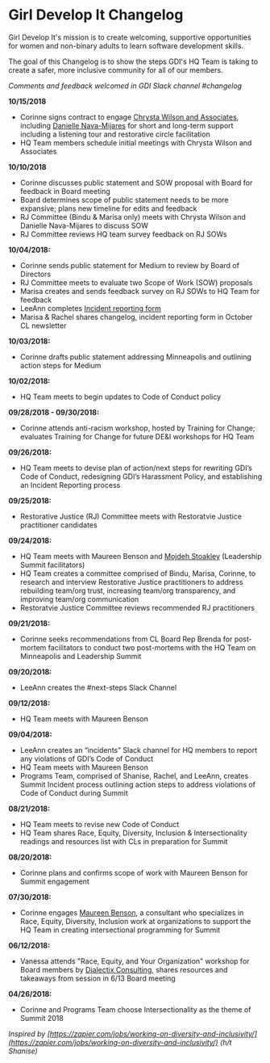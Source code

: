 # Girl Develop It Changelog

Girl Develop It's mission is to create welcoming, supportive opportunities for women and non-binary adults to learn software development skills.

The goal of this Changelog is to show the steps GDI's HQ Team is taking to create a safer, more inclusive community for all of our members. 

_Comments and feedback welcomed in GDI Slack channel #changelog_

**10/15/2018**
- Corinne signs contract to engage [Chrysta Wilson and Associates](http://www.wilson-and-associates.com), including [Danielle Nava-Mijares](https://www.daniellenavaconsulting.com/) for short and long-term support including a listening tour and restorative circle facilitation
- HQ Team members schedule initial meetings with Chrysta Wilson and Associates

**10/10/2018**
- Corinne discusses public statement and SOW proposal with Board for feedback in Board meeting
- Board determines scope of public statement needs to be more expansive; plans new timeline for edits and feedback
- RJ Committee (Bindu & Marisa only) meets with Chrysta Wilson and Danielle Nava-Mijares to discuss SOW
- RJ Committee reviews HQ team survey feedback on RJ SOWs

**10/04/2018:** 
- Corinne sends public statement for Medium to review by Board of Directors
- RJ Committee meets to evaluate two Scope of Work (SOW) proposals
- Marisa creates and sends feedback survey on RJ SOWs to HQ Team for feedback
- LeeAnn completes [Incident reporting form](https://goo.gl/forms/zFqymFD1uee6Twnw2)
- Marisa & Rachel shares changelog, incident reporting form in October CL newsletter

**10/03/2018:** 
- Corinne drafts public statement addressing Minneapolis and outlining action steps for Medium

**10/02/2018:** 
- HQ Team meets to begin updates to Code of Conduct policy 

**09/28/2018 - 09/30/2018:** 
- Corinne attends anti-racism workshop, hosted by Training for Change; evaluates Training for Change for future DE&I workshops for HQ Team

**09/26/2018:**
- HQ Team meets to devise plan of action/next steps for rewriting GDI’s Code of Conduct, redesigning GDI’s Harassment Policy, and establishing an Incident Reporting process

**09/25/2018:** 
- Restorative Justice (RJ) Committee meets with Restoratvie Justice practitioner candidates

**09/24/2018:**
- HQ Team meets with Maureen Benson and [Mojdeh Stoakley](http://mojdeh.weebly.com) (Leadership Summit facilitators)
- HQ Team creates a committee comprised of Bindu, Marisa, Corinne, to research and interview Restorative Justice practitioners to address rebuilding team/org trust, increasing team/org transparency, and improving team/org communication
- Restoratvie Justice Committee reviews recommended RJ practitioners

**09/21/2018:**
- Corinne seeks recommendations from CL Board Rep Brenda for post-mortem facilitators to conduct two post-mortems with the HQ Team on Minneapolis and Leadership Summit

**09/20/2018:**
- LeeAnn creates the #next-steps Slack Channel

**09/12/2018:**
- HQ Team meets with Maureen Benson

**09/04/2018:**
- LeeAnn creates an “incidents” Slack channel for HQ members to report any violations of GDI’s Code of Conduct
- HQ Team meets with Maureen Benson
- Programs Team, comprised of Shanise, Rachel, and LeeAnn, creates Summit Incident process outlining action steps to address violations of Code of Conduct during Summit

**08/21/2018:**
- HQ Team meets to revise new Code of Conduct
- HQ Team shares Race, Equity, Diversity, Inclusion & Intersectionality readings and resources list with CLs in preparation for Summit

**08/20/2018:**
- Corinne plans and confirms scope of work with Maureen Benson for Summit engagement

**07/30/2018:**
- Corinne engages [Maureen Benson](http://maureenbenson.org/), a consultant who specializes in Race, Equity, Diversity, Inclusion work at organizations to support the HQ Team in creating intersectional programming for Summit 

**06/12/2018:**
- Vanessa attends "Race, Equity, and Your Organization" workshop for Board members by [Dialectix Consulting](https://dialectixconsulting.com/), shares resources and takeaways from session in 6/13 Board meeting

**04/26/2018:**
- Corinne and Programs Team choose Intersectionality as the theme of Summit 2018
 
_Inspired by [https://zapier.com/jobs/working-on-diversity-and-inclusivity/](https://zapier.com/jobs/working-on-diversity-and-inclusivity/) (h/t Shanise)_
